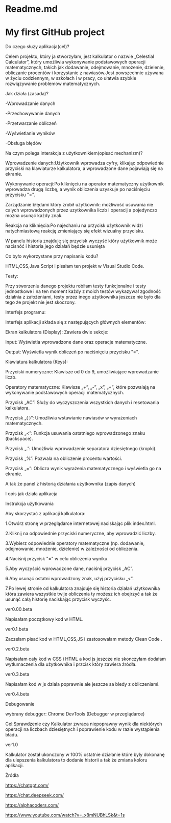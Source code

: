 # Readme.md
# My first GitHub project
Do czego służy aplikacja(cel)?

Celem projektu, który ja stworzyłam, jest kalkulator o nazwie „Celestial Calculator”, który umożliwia wykonywanie podstawowych operacji matematycznych, takich jak dodawanie, odejmowanie, mnożenie, dzielenie, obliczanie procentów i korzystanie z nawiasów.Jest powszechnie używana w życiu codziennym, w szkołach i w pracy, co ułatwia szybkie rozwiązywanie problemów matematycznych.

Jak działa (zasada)?

-Wprowadzanie danych

-Przechowywanie danych

-Przetwarzanie obliczeń

-Wyświetlanie wyników

-Obsługa błędów

Na czym polega interakcja z użytkownikiem(opisać mechanizm)?

Wprowadzenie danych:Użytkownik wprowadza cyfry, klikając odpowiednie przyciski na klawiaturze kalkulatora, a wprowadzone dane pojawiają się na ekranie.

Wykonywanie operacji:Po kliknięciu na operator matematyczny użytkownik wprowadza drugą liczbę, a wynik obliczenia uzyskuje po naciśnięciu przycisku "=".

Zarządzanie błędami który zrobił użytkownik: możliwość usuwania nie calych wprowadzonych przez uzytkownika liczb i operacij a pojedynczo można usunąć każdy znak.

Reakcja na kliknięcia:Po najechaniu na przycisk użytkownik widzi natychmiastową reakcję zmieniający się efekt wizualny przycisku.

W panelu historia znajduję się przycisk wyczyść który użytkownik może nacisnóć i historia jego działań będzie usunięta

Co było wykorzystane przy napisaniu kodu?

HTML,CSS,Java Script i pisałam ten projekt w Visual Studio Code.

Testy:

Przy stworzeniu danego projektu robiłam testy funkcjonalne i testy jednostkowe i na ten moment każdy z moich testów wykazywał zgodność działnia z założeniami, testy przez inego użytkownika jeszcze nie było dla tego że projekt nie jest skoczony.

Interfejs programu:

Interfejs aplikacji składa się z następujących głównych elementów:

Ekran kalkulatora (Display): Zawiera dwie sekcje:

Input: Wyświetla wprowadzone dane oraz operacje matematyczne.

Output: Wyświetla wynik obliczeń po naciśnięciu przycisku "=".

Klawiatura kalkulatora (Keys):

Przyciski numeryczne: Klawisze od 0 do 9, umożliwiające wprowadzanie liczb.

Operatory matematyczne: Klawisze „+”, „-”, „x”, „÷”, które pozwalają na wykonywanie podstawowych operacji matematycznych.

Przycisk „AC”: Służy do wyczyszczenia wszystkich danych i resetowania kalkulatora.

Przycisk „( )”: Umożliwia wstawianie nawiasów w wyrażeniach matematycznych.

Przycisk „<”: Funkcja usuwania ostatniego wprowadzonego znaku (backspace).

Przycisk „.”: Umożliwia wprowadzenie separatora dziesiętnego (kropki).

Przycisk „%”: Pozwala na obliczenie procentu wartości.

Przycisk „=”: Oblicza wynik wyrażenia matematycznego i wyświetla go na ekranie.

A tak że panel z historią działania użytkownika (zapis danych)

I opis jak działa aplikacja 

Instrukcja użytkowania
 
Aby skorzystać z aplikacji kalkulatora:

1.Otwórz stronę w przeglądarce internetowej naciskając plik index.html.

2.Kliknij na odpowiednie przyciski numeryczne, aby wprowadzić liczby.

3.Wybierz odpowiednie operatory matematyczne (np. dodawanie, odejmowanie, mnożenie, dzielenie) w zależności od obliczenia.

4.Naciśnij przycisk "=" w celu obliczenia wyniku.

5.Aby wyczyścić wprowadzone dane, naciśnij przycisk „AC”.

6.Aby usunąć ostatni wprowadzony znak, użyj przycisku „<”.

7.Po lewej stronie od kalkulatora znajduje się historia działań użytkownika która zawiera wszystkie twije obliczenia ty możesz ich obejrzyć a tak że usunąć całą historię naciskając przycisk wyczyśc.

ver0.00.beta

Napisałam początkowy kod w HTML.

ver0.1.beta

Zaczełam pisać kod w HTML,CSS,JS i zastosowałam metody Clean Code .

ver0.2.beta

Napisałam cały kod w CSS i HTML a kod js jeszcze nie skonczyłam dodałam wytłumaczenia dla użytkownika i przcisk który zawiera żródła.

ver0.3.beta

Napisałam kod w js dziala poprawnie ale jeszcze sa bledy z obliczeniami.

ver0.4.beta

Debugowanie 

wybrany debugger: Chrome DevTools (Debugger w przeglądarce)

Cel:Sprawdzenie czy Kalkulator zwraca niepoprawny wynik dla niektórych operacji na liczbach dziesiętnych i poprawienie kodu w razie wystąpienia bładu.

ver1.0

Kalkulator został ukonczony w 100% ostatnie działanie które byly dokonanę dla ulepszenia kalkulatora to dodanie historii a tak że zmiana koloru aplikacji.

Żródła

https://chatgpt.com/

https://chat.deepseek.com/

https://alphacoders.com/

https://www.youtube.com/watch?v=_x8mNUBhLSk&t=1s
